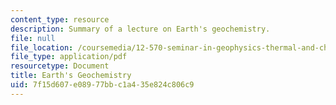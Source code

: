 ```yaml
---
content_type: resource
description: Summary of a lecture on Earth's geochemistry.
file: null
file_location: /coursemedia/12-570-seminar-in-geophysics-thermal-and-chemical-evolution-of-the-earth-spring-2005/7f15d607e08977bbc1a435e824c806c9_notes_150205.pdf
file_type: application/pdf
resourcetype: Document
title: Earth's Geochemistry
uid: 7f15d607-e089-77bb-c1a4-35e824c806c9
---
```

